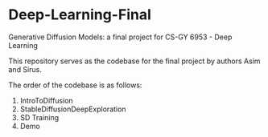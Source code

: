 # Deep-Learning-Final
 Generative Diffusion Models: a final project for CS-GY 6953 - Deep Learning
 
This repository serves as the codebase for the final project by authors Asim and Sirus.

The order of the codebase is as follows:
1. IntroToDiffusion
2. StableDiffusionDeepExploration
3. SD Training 
4. Demo 
